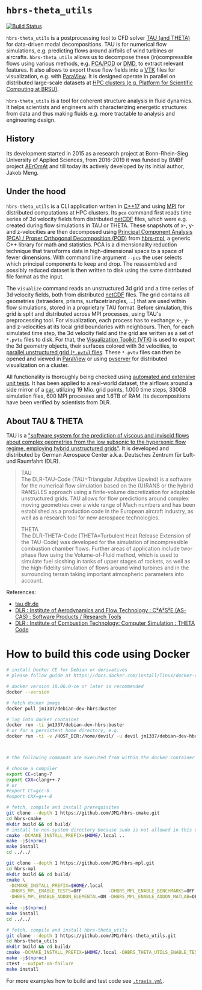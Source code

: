 # `hbrs-theta_utils`
[![Build Status](https://travis-ci.com/JM1/hbrs-theta_utils.svg?branch=master)](https://travis-ci.com/JM1/hbrs-theta_utils)

`hbrs-theta_utils` is a postprocessing tool to CFD solver [TAU (and THETA)](http://tau.dlr.de/) for data-driven modal decompositions.
TAU is for numerical flow simulations, e.g. predicting flows around airfoils of wind turbines or aircrafts.
`hbrs-theta_utils` allows us to decompose these (in)compressible flows using various methods,
e.g. [PCA/POD](https://en.wikipedia.org/wiki/Principal_component_analysis) or [DMD](https://en.wikipedia.org/wiki/Dynamic_mode_decomposition),
to extract relevant features.
It also allows to export these flow fields into a [VTK](https://vtk.org/) files for visualization,
e.g. with [ParaView](https://www.paraview.org/).
It is designed operate in parallel on distributed large-scale datasets at
[HPC clusters (e.g. Platform for Scientific Computing at BRSU)](https://wr0.wr.inf.h-brs.de/wr/index.html).

`hbrs-theta_utils` is a tool for coherent structure analysis in fluid dynamics.
It helps scientists and engineers with characterizing energetic structures from data and thus making fluids e.g. more tractable to analysis and engineering design.

## History

Its development started in 2015 as a research project at Bonn-Rhein-Sieg University of Applied Sciences, from 2016-2019 it was funded by BMBF project [AErOmAt](https://www.h-brs.de/de/aeromat) and till today its actively developed by its initial author, Jakob Meng.

## Under the hood

`hbrs-theta_utils` is a CLI application written in [C++17](https://en.wikipedia.org/wiki/C++17) and using [MPI](https://en.wikipedia.org/wiki/Message_Passing_Interface) for distributed computations at HPC clusters.
Its `pca` command first reads time series of 3d velocity fields from distributed [netCDF](https://www.unidata.ucar.edu/software/netcdf/) files, which were e.g. created during flow simulations in TAU or THETA.
These snapshots of x-, y- and z-velocities are then decomposed using [Principal Component Analysis (PCA) / Proper Orthogonal Decomposition (POD)](https://en.wikipedia.org/wiki/Principal_component_analysis) from [hbrs-mpl](https://github.com/JM1/hbrs-mpl/), a generic C++ library for math and statistics.
PCA is a dimensionality reduction technique that transforms data in high-dimensional space to a space of fewer dimensions.
With command line argument `--pcs` the user selects which principal components to keep and drop.
The reassembled and possibly reduced dataset is then written to disk using the same distributed file format as the input.

The `visualize` command reads an unstructured 3d grid and a time series of 3d velocity fields, both from distributed [netCDF](https://www.unidata.ucar.edu/software/netcdf/) files.
The grid contains all geometries (tetraeders, prisms, surfacetriangles, ...) that are used within flow simulations, stored in a proprietary TAU format.
Before simulation, this grid is split and distributed across MPI processes, using TAU's preprocessing tool.
For visualization, each process has to exchange x-, y- and z-velocities at its local grid boundaries with neighbours.
Then, for each simulated time step, the 3d velocity field and the grid are written as a set of `*.pvtu` files to disk.
For that, the [Visualization Toolkit (VTK)](https://vtk.org/) is used to export the 3d geometry objects, their surfaces colored with 3d velocities, to [parallel unstructured grid (`*.pvtu`) files](https://www.vtk.org/VTK/img/file-formats.pdf).
These `*.pvtu` files can then be opened and viewed in [ParaView](https://www.paraview.org/) or using [pvserver](https://www.paraview.org/Wiki/Setting_up_a_ParaView_Server) for distributed visualization on a cluster.

All functionality is thoroughly being checked using [automated and extensive unit tests](https://travis-ci.com/JM1/hbrs-theta_utils/).
It has been applied to a real-world dataset, the airflows around a side mirror of a [car](https://www.aer.mw.tum.de/en/research-groups/automotive/drivaer/), utilizing 19 Mio. grid points, 1.000 time steps, 330GB simulation files, 600 MPI processes and 1.6TB of RAM.
Its decompositions have been verified by scientists from DLR.

## About TAU & THETA

TAU is a ["software system for the prediction of viscous and inviscid flows about complex geometries from the low subsonic to the hypersonic flow regime, employing hybrid unstructured grids"](http://tau.dlr.de/).
It is developed and distributed by German Aerospace Center a.k.a. Deutsches Zentrum für Luft- und Raumfahrt (DLR).

> TAU\
> The DLR-TAU-Code (TAU=Triangular Adaptive Upwind) is a software for the numerical flow simulation based on the (U)RANS or the hybrid RANS/LES approach using a finite-volume discretization for adaptable unstructured grids. TAU allows for flow predictions around complex moving geometries over a wide range of Mach numbers and has been established as a production code in the European aircraft industry, as well as a research tool for new aerospace technologies.
>
> THETA\
> The DLR-THETA-Code (THETA=Turbulent Heat Release Extension of the TAU-Code) was developed for the simulation of incompressible combustion chamber flows. Further areas of application include two-phase flow using the Volume-of-Fluid method, which is used to simulate fuel sloshing in tanks of upper stages of rockets, as well as the high-fidelity simulation of flows around wind turbines and in the surrounding terrain taking important atmospheric parameters into account.

References:
- [tau.dlr.de](http://tau.dlr.de/)
- [DLR : Institute of Aerodynamics and Flow Technology : C²A²S²E (AS-CAS) : Software Products / Research Tools](https://www.dlr.de/as/en/desktopdefault.aspx/tabid-4083/6455_read-9239/)
- [DLR : Institute of Combustion Technology: Computer Simulation : THETA Code](https://www.dlr.de/vt/de/desktopdefault.aspx/tabid-3082/4659_read-15475/)

# How to build this code using Docker

```sh
# install Docker CE for Debian or derivatives
# please follow guide at https://docs.docker.com/install/linux/docker-ce/debian/

# docker version 18.06.0-ce or later is recommended
docker --version

# fetch docker image
docker pull jm1337/debian-dev-hbrs:buster

# log into docker container
docker run -ti jm1337/debian-dev-hbrs:buster
# or for a persistent home directory, e.g.
docker run -ti -v /HOST_DIR:/home/devil/ -u devil jm1337/debian-dev-hbrs:buster



# the following commands are executed from within the docker container

# choose a compiler
export CC=clang-7
export CXX=clang++-7
# or
#export CC=gcc-8
#export CXX=g++-8

# fetch, compile and install prerequisites
git clone --depth 1 https://github.com/JM1/hbrs-cmake.git
cd hbrs-cmake
mkdir build && cd build/
# install to non-system directory because sudo is not allowed in this docker container
cmake -DCMAKE_INSTALL_PREFIX=$HOME/.local ..
make -j$(nproc)
make install
cd ../../

git clone --depth 1 https://github.com/JM1/hbrs-mpl.git
cd hbrs-mpl
mkdir build && cd build/
cmake \
 -DCMAKE_INSTALL_PREFIX=$HOME/.local                                     \
 -DHBRS_MPL_ENABLE_TESTS=OFF          -DHBRS_MPL_ENABLE_BENCHMARKS=OFF   \
 -DHBRS_MPL_ENABLE_ADDON_ELEMENTAL=ON -DHBRS_MPL_ENABLE_ADDON_MATLAB=OFF \
 ..
make -j$(nproc)
make install
cd ../../

# fetch, compile and install hbrs-theta_utils
git clone --depth 1 https://github.com/JM1/hbrs-theta_utils.git
cd hbrs-theta_utils
mkdir build && cd build/
cmake -DCMAKE_INSTALL_PREFIX=$HOME/.local -DHBRS_THETA_UTILS_ENABLE_TESTS=ON ..
make -j$(nproc)
ctest --output-on-failure
make install
```

For more examples how to build and test code see [`.travis.yml`](https://github.com/JM1/hbrs-theta_utils/blob/master/.travis.yml).

